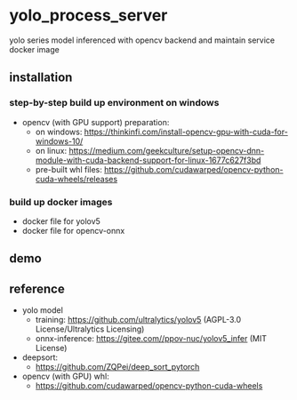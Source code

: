 # yolo_process_server
yolo series model inferenced with opencv backend and maintain service docker image


## installation
### step-by-step build up environment on windows
  - opencv (with GPU support) preparation:
    - on windows: https://thinkinfi.com/install-opencv-gpu-with-cuda-for-windows-10/
    - on linux: https://medium.com/geekculture/setup-opencv-dnn-module-with-cuda-backend-support-for-linux-1677c627f3bd
    - pre-built whl files: https://github.com/cudawarped/opencv-python-cuda-wheels/releases
### build up docker images
  - docker file for yolov5
  - docker file for opencv-onnx

## demo

## reference
  - yolo model
    - training: https://github.com/ultralytics/yolov5  (AGPL-3.0 License/Ultralytics Licensing)
    - onnx-inference: https://gitee.com//ppov-nuc/yolov5_infer  (MIT License)
  - deepsort:
    - https://github.com/ZQPei/deep_sort_pytorch
  - opencv (with GPU) whl:
    - https://github.com/cudawarped/opencv-python-cuda-wheels
